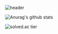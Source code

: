 ![header](https://capsule-render.vercel.app/api?type=slice&color=gradient&text=%20KyungdaeMin%20%20&height=200&fontSize=100)

![Anurag's github stats](https://github-readme-stats.vercel.app/api?username=rudwl1005a&show_icons=true&theme=dark)

![solved.ac tier](http://mazassumnida.wtf/api/v2/generate_badge?boj=rudwl1005)

